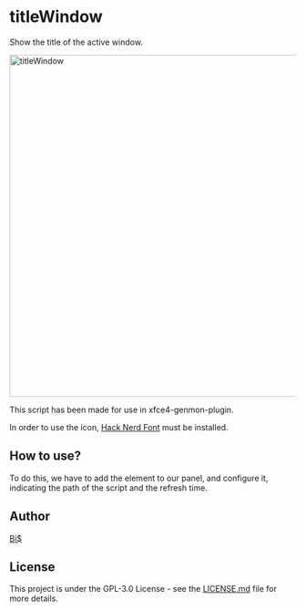 # titleWindow
Show the title of the active window.

<img src="https://blogger.googleusercontent.com/img/a/AVvXsEi6TXl-0mVhqpyFRbdJBlJy0wXbLb1G15GJIvDFJEo7zo60Srcw5MJr_oA-mIIvRT1njNyIQ__Nm2jiEA0_FEWxr9e68tjJcnFFQfSz2FwQGw_voc3tBOj1Qp2JykhvKkyWbRipI9WPTEtv5ifREiXXWhtF6ObgKNxuCBhssM5ma60VdsDRuQXzqVYU6Q=s877" alt="titleWindow" width="600"/>

This script has been made for use in xfce4-genmon-plugin.

In order to use the icon, [Hack Nerd Font](https://github.com/ryanoasis/nerd-fonts/releases/download/v2.1.0/Hack.zip) must be installed.

## How to use?
To do this, we have to add the element to our panel, and configure it, indicating the path of the script and the refresh time.

## Author
[Bi$](https://github.com/BiS-9)

## License
This project is under the  GPL-3.0 License - see the [LICENSE.md](https://github.com/BiS-9/scriptGenerator/blob/main/LICENSE) file for more details.
